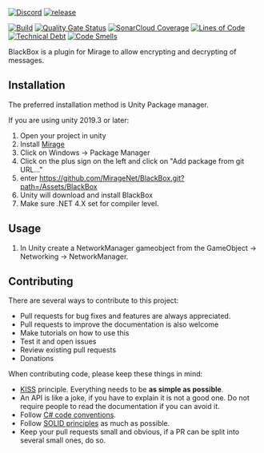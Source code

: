 [![Discord](https://img.shields.io/discord/809535064551456888.svg)](https://discordapp.com/invite/DTBPBYvexy)
[![release](https://img.shields.io/github/release/Miragenet/BlackBox.svg)](https://github.com/MirageNet/BlackBox/releases/latest)

[![Build](https://github.com/MirrorNG/Discovery/workflows/CI/badge.svg)](https://github.com/MirageNet/BlackBox/actions?query=workflow%3ACI)
[![Quality Gate Status](https://sonarcloud.io/api/project_badges/measure?project=BlackBox&metric=alert_status)](https://sonarcloud.io/dashboard?id=BlackBox)
[![SonarCloud Coverage](https://sonarcloud.io/api/project_badges/measure?project=BlackBox&metric=coverage)](https://sonarcloud.io/component_measures?id=BlackBox&metric=coverage)
[![Lines of Code](https://sonarcloud.io/api/project_badges/measure?project=BlackBox&metric=ncloc)](https://sonarcloud.io/dashboard?id=BlackBox)
[![Technical Debt](https://sonarcloud.io/api/project_badges/measure?project=BlackBox&metric=sqale_index)](https://sonarcloud.io/dashboard?id=BlackBox)
[![Code Smells](https://sonarcloud.io/api/project_badges/measure?project=BlackBox&metric=code_smells)](https://sonarcloud.io/dashboard?id=BlackBox)


BlackBox is a plugin for Mirage to allow encrypting and decrypting of messages.

## Installation
The preferred installation method is Unity Package manager.

If you are using unity 2019.3 or later: 

1) Open your project in unity
2) Install [Mirage](https://github.com/MirageNet/Mirage)
3) Click on Windows -> Package Manager
4) Click on the plus sign on the left and click on "Add package from git URL..."
5) enter https://github.com/MirageNet/BlackBox.git?path=/Assets/BlackBox
6) Unity will download and install BlackBox
7) Make sure .NET 4.X set for compiler level.

## Usage

1) In Unity create a NetworkManager gameobject from the GameObject -> Networking -> NetworkManager.

## Contributing

There are several ways to contribute to this project:

* Pull requests for bug fixes and features are always appreciated.
* Pull requests to improve the documentation is also welcome
* Make tutorials on how to use this
* Test it and open issues
* Review existing pull requests
* Donations

When contributing code, please keep these things in mind:

* [KISS](https://en.wikipedia.org/wiki/KISS_principle) principle. Everything needs to be **as simple as possible**. 
* An API is like a joke,  if you have to explain it is not a good one.  Do not require people to read the documentation if you can avoid it.
* Follow [C# code conventions](https://docs.microsoft.com/en-us/dotnet/csharp/programming-guide/inside-a-program/coding-conventions).
* Follow [SOLID principles](https://en.wikipedia.org/wiki/SOLID) as much as possible. 
* Keep your pull requests small and obvious,  if a PR can be split into several small ones, do so.